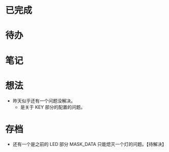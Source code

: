 # 已完成

# 待办

# 笔记

# 想法
- 昨天似乎还有一个问题没解决。
	- 是关于 KEY 部分的配置的问题。

# 存档
- 还有一个是之前的 LED 部分 MASK_DATA 只能熄灭一个灯的问题。【待解决】